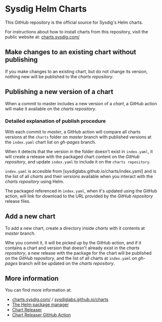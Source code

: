 # Sysdig Helm Charts

This GitHub repository is the official source for Sysdig's Helm charts.

For instructions about how to install charts from this repository, visit the public website at:
[charts.sysdig.com/](https://charts.sysdig.com/)

## Make changes to an existing chart without publishing

If you make changes to an existing chart, but do not change its version, nothing new will be published to the _charts repository_.

## Publishing a new version of a chart

When a commit to master includes a new version of a _chart_, a GitHub action will make it available on the _charts repository_.

### Detailed explanation of publish procedure

With each commit to _master_, a GitHub action will compare all charts versions at the `charts` folder on _master_ branch with published versions at the `index.yaml` chart list on _gh-pages_ branch. 

When it detects that the version in the folder doesn't exist in  `index.yaml`, it will create a release with the packaged chart content on the _GitHub repository_, and update `index.yaml` to include it on the `charts repository`.

`index.yaml` is accesible from [sysdiglabs.github.io/charts/index.yaml] and is the list of all _charts_ and their _versions_ available when you interact with the _charts repository_ using Helm.

The packaged referenced in `index.yaml`, when it's updated using the GitHub action, will link for download to the URL provided by the _GitHub repository_ release files.


## Add a new chart

To add a new chart, create a directory inside _charts_ with it contents at _master_ branch.

Whe you commit it, it will be picked up by the GitHub action, and if it contains a chart and version that doesn't already exist in the _charts repository_, a new release with the package for the chart will be published on the _GitHub repository_,
and the list of all charts at `index.yaml` on _gh-pages_ branch will be updated on the _charts repository_.


## More information

You can find more information at:
* [charts.sysdig.com/](https://charts.sysdig.com/) / [sysdiglabs.github.io/charts](https://sysdiglabs.github.io/charts) 
* [The Helm package manager](https://helm.sh/)
* [Chart Releaser](https://github.com/helm/chart-releaser)
* [Chart Releaser GitHub Action](https://github.com/helm/chart-releaser-action)
